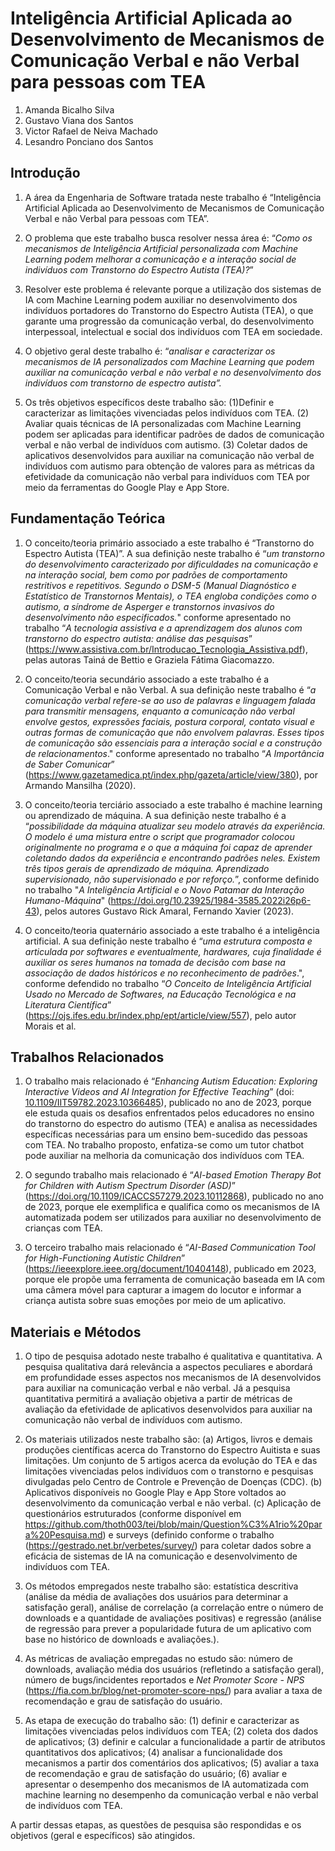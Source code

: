 # Inteligência Artificial Aplicada ao Desenvolvimento de Mecanismos de Comunicação Verbal e não Verbal para pessoas com TEA

1. Amanda Bicalho Silva
2. Gustavo Viana dos Santos
3. Victor Rafael de Neiva Machado
4. Lesandro Ponciano dos Santos

## Introdução

1. A área da Engenharia de Software tratada neste trabalho é “Inteligência Artificial Aplicada ao Desenvolvimento de Mecanismos de Comunicação Verbal e não Verbal para pessoas com TEA”.

2. O problema que este trabalho busca resolver nessa área é: “*Como os mecanismos de Inteligência Artificial personalizada com Machine Learning podem melhorar a comunicação e a interação social de indivíduos com Transtorno do Espectro Autista (TEA)?*”

3. Resolver este problema é relevante porque a utilização dos sistemas de IA com Machine Learning podem auxiliar no desenvolvimento dos indivíduos portadores do Transtorno do Espectro Autista (TEA), o que garante uma progressão da comunicação verbal, do desenvolvimento interpessoal, intelectual e social dos indivíduos com TEA em sociedade.

4. O objetivo geral deste trabalho é: “*analisar e caracterizar os mecanismos de IA personalizados com Machine Learning que podem auxiliar na comunicação verbal e não verbal e no desenvolvimento dos indivíduos com transtorno de espectro autista”.*

5. Os três objetivos específicos deste trabalho são: (1)Definir e caracterizar as limitações vivenciadas pelos indivíduos com TEA. (2) Avaliar quais técnicas de IA personalizadas com Machine Learning podem ser aplicadas para identificar padrões de dados de comunicação verbal e não verbal de indivíduos com autismo.  (3) Coletar dados de aplicativos desenvolvidos para auxiliar na comunicação não verbal de indivíduos com autismo para obtenção de valores para as métricas da efetividade da comunicação não verbal para indivíduos com TEA por meio da ferramentas do Google Play e  App Store.

## Fundamentação Teórica

1. O conceito/teoria primário associado a este trabalho é “Transtorno do Espectro Autista (TEA)”. A sua definição neste trabalho é “*um transtorno do desenvolvimento caracterizado por dificuldades na comunicação e na interação social, bem como por padrões de comportamento restritivos e repetitivos. Segundo o DSM-5 (Manual Diagnóstico e Estatístico de Transtornos Mentais), o TEA engloba condições como o autismo, a síndrome de Asperger e transtornos invasivos do desenvolvimento não especificados.*" conforme apresentado no trabalho “*A tecnologia assistiva e a aprendizagem dos alunos com transtorno do espectro autista: análise das pesquisas*” (https://www.assistiva.com.br/Introducao_Tecnologia_Assistiva.pdf), pelas autoras Tainá de Bettio e Graziela Fátima Giacomazzo.
   

2. O conceito/teoria secundário associado a este trabalho é a Comunicação Verbal e não Verbal. A sua definição neste trabalho é “*a comunicação verbal refere-se ao uso de palavras e linguagem falada para transmitir mensagens, enquanto a comunicação não verbal envolve gestos, expressões faciais, postura corporal, contato visual e outras formas de comunicação que não envolvem palavras. Esses tipos de comunicação são essenciais para a interação social e a construção de relacionamentos*." conforme apresentado no trabalho “*A Importância de Saber Comunicar*” (https://www.gazetamedica.pt/index.php/gazeta/article/view/380), por Armando Mansilha (2020).

3. O conceito/teoria terciário associado a este trabalho é machine learning ou aprendizado de máquina. A sua definição neste trabalho é a “*possibilidade da máquina atualizar seu modelo através da experiência. O modelo é uma mistura entre o script que programador colocou originalmente no programa e o que a máquina foi capaz de aprender coletando dados da experiência e encontrando padrões neles. Existem três tipos gerais de aprendizado de máquina. Aprendizado supervisionado, não supervisionado e por reforço.*”, conforme definido no trabalho "*A Inteligência Artificial e o Novo Patamar da Interação Humano-Máquina*" (https://doi.org/10.23925/1984-3585.2022i26p6-43), pelos autores Gustavo Rick Amaral, Fernando Xavier (2023). 

4. O conceito/teoria quaternário associado a este trabalho é a inteligência artificial. A sua definição neste trabalho é “*uma estrutura composta e articulada por softwares e eventualmente, hardwares, cuja finalidade é auxiliar os seres humanos na tomada de decisão com base na associação de dados históricos e no reconhecimento de padrões*.", conforme defendido no trabalho “*O Conceito de Inteligência Artificial Usado no Mercado de Softwares, na Educação Tecnológica e na Literatura Científica*” (https://ojs.ifes.edu.br/index.php/ept/article/view/557), pelo autor Morais et al. 

## Trabalhos Relacionados

1. O trabalho mais relacionado é “*Enhancing Autism Education: Exploring Interactive Videos and AI Integration for Effective Teaching*” (doi: [10.1109/IIT59782.2023.10366485](https://ieeexplore.ieee.org/document/10366485)), publicado no ano de 2023, porque ele estuda quais os desafios enfrentados pelos educadores no ensino do transtorno do espectro do autismo (TEA) e analisa as necessidades específicas necessárias para um ensino bem-sucedido das pessoas com TEA. No trabalho proposto, enfatiza-se como um tutor chatbot pode auxiliar na melhoria da comunicação dos indivíduos com TEA. 

2. O segundo trabalho mais relacionado é “*AI-based Emotion Therapy Bot for Children with Autism Spectrum Disorder (ASD)*” (https://doi.org/10.1109/ICACCS57279.2023.10112868), publicado no ano de 2023, porque ele exemplifica e qualifica como os mecanismos de IA automatizada podem ser utilizados para auxiliar no desenvolvimento de crianças com TEA. 

3. O terceiro trabalho mais relacionado é “*AI-Based Communication Tool for High-Functioning Autistic Children*” (https://ieeexplore.ieee.org/document/10404148), publicado em 2023, porque ele propõe uma ferramenta de comunicação baseada em IA com uma câmera móvel para capturar a imagem do locutor e informar a criança autista sobre suas emoções por meio de um aplicativo. 

## Materiais e Métodos

1. O tipo de pesquisa adotado neste trabalho é qualitativa e quantitativa. A pesquisa qualitativa dará relevância a aspectos peculiares e abordará em profundidade esses aspectos nos mecanismos de IA desenvolvidos para auxiliar na comunicação verbal e não verbal. Já a pesquisa quantitativa permitirá a avaliação objetiva a partir de métricas de avaliação da efetividade de aplicativos desenvolvidos para auxiliar na comunicação não verbal de indivíduos com autismo. 

2. Os materiais utilizados neste trabalho são: (a) Artigos, livros e demais produções científicas acerca do Transtorno do Espectro Auitista e suas limitações. Um conjunto de 5 artigos acerca da evolução do TEA e das limitações vivenciadas pelos indivíduos com o transtorno e pesquisas divulgadas pelo Centro de Controle e Prevenção de Doenças (CDC). (b) Aplicativos disponíveis no Google Play e App Store voltados ao desenvolvimento da comunicação verbal e não verbal. (c) Aplicação de questionários estruturados (conforme disponível em https://github.com/thoth003/tei/blob/main/Question%C3%A1rio%20para%20Pesquisa.md) e surveys (definido conforme o trabalho (https://gestrado.net.br/verbetes/survey/) para coletar dados sobre a eficácia de sistemas de IA na comunicação e desenvolvimento de indivíduos com TEA.

3. Os métodos empregados neste trabalho são: estatística descritiva (análise da média de avaliações dos usuários para determinar a satisfação geral), análise de correlação (a correlação entre o número de downloads e a quantidade de avaliações positivas) e regressão (análise de regressão para prever a popularidade futura de um aplicativo com base no histórico de downloads e avaliações.). 

4. As métricas de avaliação empregadas no estudo são: número de downloads, avaliação média dos usuários (refletindo a satisfação geral), número de bugs/incidentes reportados e *Net Promoter Score - NPS* (https://fia.com.br/blog/net-promoter-score-nps/) para avaliar a taxa de recomendação e grau de satisfação do usuário. 

5. As etapa de execução do trabalho são: (1) definir e caracterizar as limitações vivenciadas pelos indivíduos com TEA; (2) coleta dos dados de aplicativos; (3) definir e calcular a funcionalidade a partir de atributos quantitativos dos aplicativos; (4) analisar a funcionalidade dos mecanismos a partir dos comentários dos aplicativos; (5) avaliar a taxa de recomendação e grau de satisfação do usuário; (6) avaliar e apresentar o desempenho dos mecanismos de IA automatizada com machine learning no desempenho da comunicação verbal e não verbal de indivíduos com TEA. 


A partir dessas etapas, as questões de pesquisa são respondidas e os objetivos (geral e específicos) são atingidos.
